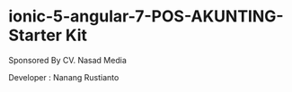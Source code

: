 # ionic-5-angular-7-POS-AKUNTING-Starter Kit

Sponsored By CV. Nasad Media

Developer : Nanang Rustianto

